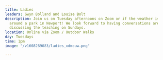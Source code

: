```yaml
---
title: Ladies
leaders: Gwyn Bolland and Louise Bolt
description: Join us on Tuesday afternoons on Zoom or if the weather is good, a walk
  around a park in Newport! We look forward to having conversations around life and
  discussing the teaching on Sundays.
location: Online via Zoom / Outdoor Walks
day: Tuesdays
time: 1pm
image: "/v1608289083/ladies_xdmcuw.png"

---
```

